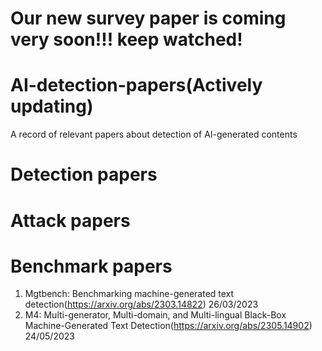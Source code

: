 # Our new survey paper is coming very soon!!! keep watched!

# AI-detection-papers(Actively updating)
A record of relevant papers about detection of AI-generated contents

# Detection papers

# Attack papers

# Benchmark papers
1. Mgtbench: Benchmarking machine-generated text detection(https://arxiv.org/abs/2303.14822) 26/03/2023
2. M4: Multi-generator, Multi-domain, and Multi-lingual Black-Box Machine-Generated Text Detection(https://arxiv.org/abs/2305.14902) 24/05/2023


